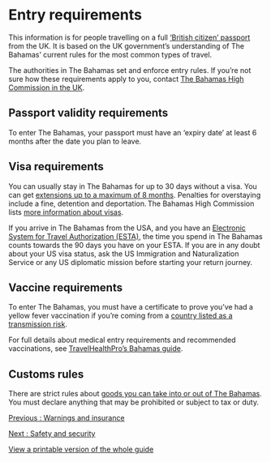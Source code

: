 # Entry requirements

This information is for people travelling on a full [‘British citizen’ passport](https://www.gov.uk/types-of-british-nationality) from the UK. It is based on the UK government’s understanding of The Bahamas’ current rules for the most common types of travel.

The authorities in The Bahamas set and enforce entry rules. If you’re not sure how these requirements apply to you, contact [The Bahamas High Commission in the UK](https://www.bahamashclondon.net/).

## Passport validity requirements

To enter The Bahamas, your passport must have an ‘expiry date’ at least 6 months after the date you plan to leave.

## Visa requirements

You can usually stay in The Bahamas for up to 30 days without a visa. You can get [extensions up to a maximum of 8 months](https://www.immigration.gov.bs/entry-requirements/extension-of-stay/). Penalties for overstaying include a fine, detention and deportation. The Bahamas High Commission lists [more information about visas](https://www.bahamashclondon.net/forms/visa-applications/).

If you arrive in The Bahamas from the USA, and you have an [Electronic System for Travel Authorization (ESTA)](https://esta.cbp.dhs.gov/esta), the time you spend in The Bahamas counts towards the 90 days you have on your ESTA. If you are in any doubt about your US visa status, ask the US Immigration and Naturalization Service or any US diplomatic mission before starting your return journey.

## Vaccine requirements

To enter The Bahamas, you must have a certificate to prove you’ve had a yellow fever vaccination if you’re coming from a [country listed as a transmission risk](https://nathnacyfzone.org.uk/factsheet/65/countries-with-risk-of-yellow-fever-transmission).

For full details about medical entry requirements and recommended vaccinations, see [TravelHealthPro’s Bahamas guide](https://travelhealthpro.org.uk/country/19/bahamas#Vaccine_Recommendations).

## Customs rules

There are strict rules about [goods you can take into or out of The Bahamas](https://www.bahamascustoms.gov.bs/visitor-info/arriving/). You must declare anything that may be prohibited or subject to tax or duty.

[Previous
:
Warnings and insurance](/foreign-travel-advice/bahamas)

[Next
:
Safety and security](/foreign-travel-advice/bahamas/safety-and-security)

[View a printable version of the whole guide](/foreign-travel-advice/bahamas/print)